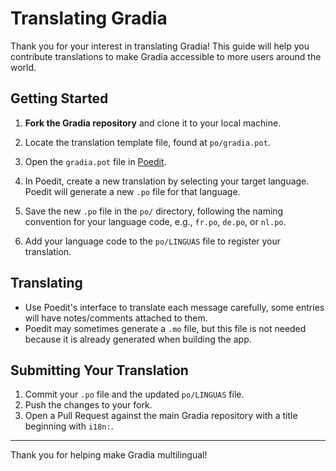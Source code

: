# Translating Gradia

Thank you for your interest in translating Gradia! This guide will help you contribute translations to make Gradia accessible to more users around the world.

## Getting Started

1. **Fork the Gradia repository** and clone it to your local machine.

2. Locate the translation template file, found at `po/gradia.pot`.

3. Open the `gradia.pot` file in [Poedit](https://poedit.net/).

4. In Poedit, create a new translation by selecting your target language. Poedit will generate a new `.po` file for that language.

5. Save the new `.po` file in the `po/` directory, following the naming convention for your language code, e.g., `fr.po`, `de.po`, or `nl.po`.

6. Add your language code to the `po/LINGUAS` file to register your translation.

## Translating

* Use Poedit's interface to translate each message carefully, some entries will have notes/comments attached to them.
* Poedit may sometimes generate a `.mo` file, but this file is not needed because it is already generated when building the app.


## Submitting Your Translation

1. Commit your `.po` file and the updated `po/LINGUAS` file.
2. Push the changes to your fork.
3. Open a Pull Request against the main Gradia repository with a title beginning with `i18n:`.


---

Thank you for helping make Gradia multilingual!
